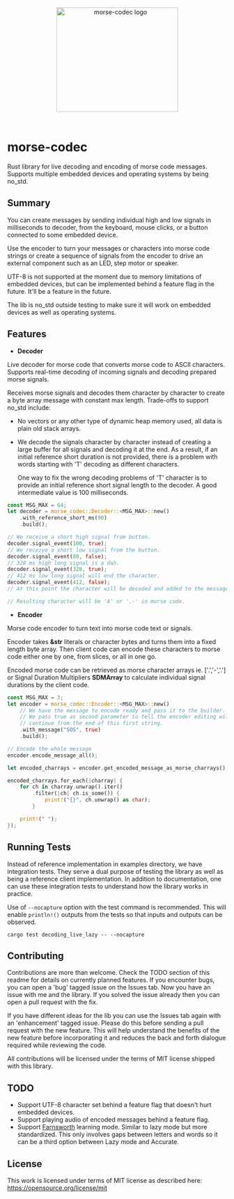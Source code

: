 <p align="center" style="padding: 25px 0">
  <img width="279" height="240" style="max-width: 279px" src="https://raw.githubusercontent.com/burumdev/morse-codec/refs/heads/master/morse-logo.png" alt="morse-codec logo" />
</p>

# morse-codec
Rust library for live decoding and encoding of morse code messages. Supports multiple embedded devices and operating systems by being no_std.

## Summary
You can create messages by sending individual high and low signals in milliseconds to decoder,
from the keyboard, mouse clicks, or a button connected to some embedded device.

Use the encoder to turn your messages or characters into morse code strings or create a
sequence of signals from the encoder to drive an external component such as an LED, step motor or speaker.

UTF-8 is not supported at the moment due to memory limitations of embedded devices,
but can be implemented behind a feature flag in the future. It'll be a feature in the future.

The lib is no_std outside testing to make sure it will work on embedded devices
as well as operating systems.

## Features

* **Decoder**

Live decoder for morse code that converts morse code to ASCII characters. Supports real-time decoding of incoming signals and decoding
prepared morse signals.

Receives morse signals and decodes them character by character
to create a byte array message with constant max length.
Trade-offs to support no_std include:
* No vectors or any other type of dynamic heap memory used, all data is plain old stack arrays.
* We decode the signals character by character instead of creating a large buffer for all
  signals and decoding it at the end. As a result, if an initial reference short duration is not
  provided, there is a problem with words starting with 'T' decoding as different characters.

  One way to fix the wrong decoding problems of 'T' character is to provide an initial reference short signal
  length to the decoder. A good intermediate value is 100 milliseconds.

```rust
const MSG_MAX = 64;
let decoder = morse_codec::Decoder::<MSG_MAX>::new()
    .with_reference_short_ms(90)
    .build();

// We receive a short high signal from button.
decoder.signal_event(100, true);
// We receive a short low signal from the button.
decoder.signal_event(80, false);
// 328 ms high long signal is a dah.
decoder.signal_event(328, true);
// 412 ms low long signal will end the character.
decoder.signal_event(412, false);
// At this point the character will be decoded and added to the message.

// Resulting character will be 'A' or '.-' in morse code.

```

* **Encoder**

Morse code encoder to turn text into morse code text or signals.

Encoder takes **&str** literals or character bytes and
turns them into a fixed length byte array. Then client code can encode these characters
to morse code either one by one, from slices, or all in one go.

Encoded morse code can be retrieved as morse character arrays ie. ['.','-','.'] or Signal
Duration Multipliers **SDMArray** to calculate individual signal durations by the client code.

```rust
const MSG_MAX = 3;
let encoder = morse_codec::Encoder::<MSG_MAX>::new()
    // We have the message to encode ready and pass it to the builder.
    // We pass true as second parameter to tell the encoder editing will
    // continue from the end of this first string.
    .with_message("SOS", true)
    .build();

// Encode the whole message
encoder.encode_message_all();

let encoded_charrays = encoder.get_encoded_message_as_morse_charrays();

encoded_charrays.for_each(|charray| {
    for ch in charray.unwrap().iter()
        .filter(|ch| ch.is_some()) {
            print!("{}", ch.unwrap() as char);
        }

    print!(" ");
});

```

## Running Tests
Instead of reference implementation in examples directory, we have integration tests.
They serve a dual purpose of testing the library as well as being a reference client implementation.
In addition to documentation, one can use these integration tests to understand how the library works
in practice.

Use of `--nocapture` option with the test command is recommended. This will
enable `println!()` outputs from the tests so that inputs and outputs can be observed.

```
cargo test decoding_live_lazy -- --nocapture
```

## Contributing
Contributions are more than welcome. Check the TODO section of this readme for details on currently planned features.
If you encounter bugs, you can open a 'bug' tagged issue on the Issues tab. Now you have an issue with me and the library.
If you solved the issue already then you can open a pull request with the fix.

If you have different ideas for the lib you can use the Issues tab again with an 'enhancement' tagged issue.
Please do this before sending a pull request with the new feature. This will help understand the benefits of the
new feature before incorporating it and reduces the back and forth dialogue required while reviewing the code.

All contributions will be licensed under the terms of MIT license shipped with this library.

## TODO
* Support UTF-8 character set behind a feature flag that doesn't hurt embedded devices.
* Support playing audio of encoded messages behind a feature flag.
* Support [Farnsworth](https://www.arrl.org/files/file/Technology/x9004008.pdf) learning mode. Similar to lazy mode but more standardized.
This only involves gaps between letters and words so it can be a third option between Lazy mode and Accurate.

## License
This work is licensed under terms of MIT license as described here: https://opensource.org/license/mit

